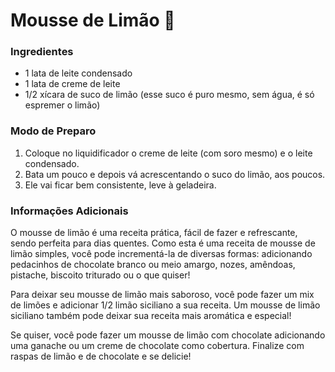 # Mousse de Limão 🍋

### Ingredientes
* 1 lata de leite condensado
* 1 lata de creme de leite
* 1/2 xícara de suco de limão (esse suco é puro mesmo, sem água, é só espremer o limão)

### Modo de Preparo
1. Coloque no liquidificador o creme de leite (com soro mesmo) e o leite condensado.
2. Bata um pouco e depois vá acrescentando o suco do limão, aos poucos.
3. Ele vai ficar bem consistente, leve à geladeira.

### Informações Adicionais

O mousse de limão é uma receita prática, fácil de fazer e refrescante, sendo perfeita para dias quentes. Como esta é uma receita de mousse de limão simples, você pode incrementá-la de diversas formas: adicionando pedacinhos de chocolate branco ou meio amargo, nozes, amêndoas, pistache, biscoito triturado ou o que quiser!

Para deixar seu mousse de limão mais saboroso, você pode fazer um mix de limões e adicionar 1/2 limão siciliano a sua receita. Um mousse de limão siciliano também pode deixar sua receita mais aromática e especial!

Se quiser, você pode fazer um mousse de limão com chocolate adicionando uma ganache ou um creme de chocolate como cobertura. Finalize com raspas de limão e de chocolate e se delicie!